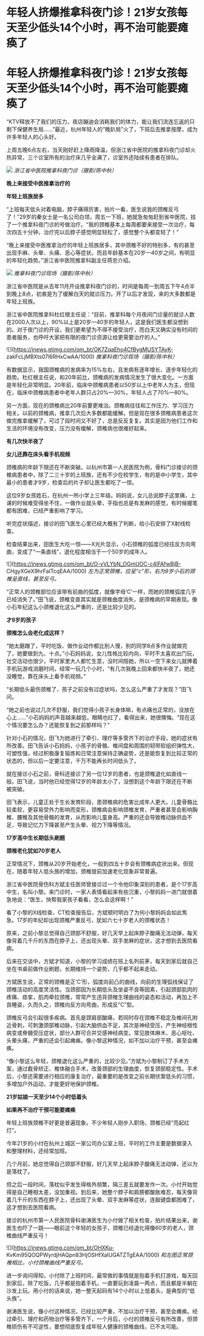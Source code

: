 # 年轻人挤爆推拿科夜门诊！21岁女孩每天至少低头14个小时，再不治可能要瘫痪了

# 年轻人挤爆推拿科夜门诊！21岁女孩每天至少低头14个小时，再不治可能要瘫痪了

“KTV释放不了我们的压力，夜店蹦迪会消耗我们的体力，能让我们流连忘返的只剩下保健养生局……”最近，杭州年轻人的“晚趴局”火了，下班后去推拿按摩，成为许多年轻人的心头好。

上周五晚6点左右，当天刚好赶上降雨降温，但浙江省中医院的推拿科夜门诊却火热异常，三个诊室所有的治疗床几乎全满了，诊室外还陆续有患者在排队。

![](https://inews.gtimg.com/om_bt/OIcFm3wliZHOG3jIz_unpb0-Zz8j7aV0cHTo0rEKGg2ZcAA/1000)
_浙江省中医院推拿科夜门诊（摄影/陈中秋）_

**晚上来接受中医推拿治疗的**

**年轻上班族居多**

“上班每天低头对着电脑，脖子痛得厉害，拍片一看，医生说我的颈椎反弓了！”29岁的秦女士是一名公司白领，周五一下班，她就急匆匆赶到省中医院，挂了一个推拿科夜门诊的号做治疗。“我的颈椎基本上每周都要来接受一次治疗，每次四五十分钟，治疗完以后脖子感觉明显轻松了，感觉整个头都变轻了！”

“晚上来接受中医推拿治疗的年轻上班族居多，其中颈椎不好的特别多，有的甚至出现手麻、头晕、头痛、恶心等症状。而且年龄基本在20岁—40岁之间，有明显的年轻化趋势。”浙江省中医院推拿科副主任蒋忠介绍。

![](https://inews.gtimg.com/om_bt/O9FVhXLr7XrdFViQmzFBeaOWUToqY2P_HPkU7xoujI1N8AA/1000)
_推拿科夜门诊现场（摄影/陈中秋）_

浙江省中医院是从去年11月开设推拿科夜门诊的，时间是每周一到周五下午4点半到晚上8点，初衷是为了缓解白天的就诊压力。开了以后才发现，来的大多数都是年轻上班族。

浙江省中医院推拿科杜红根主任说：“目前，推拿科每个月夜间门诊量的就诊人数在2000人次以上，90%以上是20岁—40岁的年轻人，这是我们医生都没想到的。对于夜门诊的开设，我们更希望为不得不接受治疗，而白天又确实没有时间的患者服务，也呼吁大家把有限的夜门诊资源让给更需要治疗的人。”

![](https://inews.gtimg.com/om_bt/OK7ZqaEho4CfBygMUSYTAvK-
zakFcLjMBXts07l6RHxCwAA/1000) _推拿科夜门诊现场（摄影/陈中秋）_

有数据显示，我国颈椎病的发病率为15%左右，且发病有逐年增长、逐步年轻化的趋势。杜红根主任说，和20年前比，颈椎病的发病情况发生了很大变化。一方面是年轻化非常明显。20年前，临床中颈椎病患者以50岁以上中老年人为主，但现在，临床中颈椎病患者中老年人群只占20%—30%，年轻人占了70%—80%。

另一方面，现在的颈椎病比20年前要更难治。颈椎病往往和工作压力、学习压力相关。以前的颈椎病，推拿几次后大多数都能缓解。但是现在很多颈椎病患者这次做完推拿缓解了，可过了段时间又不好了，总是反反复复。其实是因为他们工作和生活的环境没有改变，压力没有缓解，颈椎病也很难好起来。

**有几次快半夜了**

**女儿还靠在床头看手机视频**

颈椎病的年龄下限还在不断突破。以杭州市第一人民医院为例，骨科门诊接诊的颈椎病患者中，除了二三十岁的上班族，还有不少在校学生，有的是中小学生，其中最小的患者才9岁，检查后的片子却让医生都吃了一惊。

这位9岁女孩姓石，在杭州一所小学上三年级。妈妈说，女儿总说脖子这里痛，上课的时候难受得坐不住，一做作业就头晕，手指也总是有发麻的感觉，有时候握笔都有困难，已经严重影响了学习。

听完症状描述，接诊的田飞医生心里已经大概有了判断，给小石安排了X射线检查。

检查结果出来，田医生大吃一惊——X光片显示，小石颈椎的弧度已经往反方向弯曲，变成了“一条直线”，退化程度相当于一个50岁的成年人。

![](https://inews.gtimg.com/om_bt/O-vVLYbN_OGmUOC-c4lFAfwBjB-
CHgyXGeX9hrFaITcqEAA/1000) _左为正常颈椎，应呈“c”形，右为9岁小石的颈椎呈直线，甚至反弓。_

“正常人的颈椎部位应该带有前曲的弧度，就像字母‘C’一样，而她的颈椎弧度几乎已经消失了。”田飞说，颈椎变直其实就是颈椎曲度消失，是颈椎病的早期表现。像小石年纪这么小颈椎退化这么严重的，还是比较少见的。

**才9岁的孩子**

**颈椎怎么会老化成这样？**

“她太磨蹭了，平时吃饭、做作业动作都比别人慢，别的同学8点多作业就做完了，她要做到九、十点。”小石妈妈说，女儿性格比较内向，平时不太喜欢出门玩，社交活动也很少，平时家里大人都忙生意，没时间陪她，所以一空下来女儿就捧着手机玩游戏消磨时间，经常一玩几个小时，“有几次我晚上回来都快半夜了，她还没睡觉，靠在床头上看手机视频。”

“长期低头最伤颈椎了，孩子之前没有过症状吗，怎么这么严重了才发现？”田飞问。

“她之前也说过几次不舒服，我们觉得小孩子长身体嘛，有点痛也正常的，没放在心上……”小石妈妈的声音越来越低，眼睛也红了，看得出来，她很懊悔。“现在这个情况要怎么办？还能恢复到之前那样吗？”

针对小石的情况，田飞为她进行了牵引、理疗等多管齐下的治疗手段，她的症状有所改善。田飞告诉小石妈妈，小孩子的骨骼、椎间盘和周围的韧带软组织弹性大，可塑性强，经过积极康复锻炼和日常注意保持正确姿势，还是能恢复到比较正常的状态的，但以后一定要注意，千万不能再长时间低头了。

就在接诊小石之前，骨科还接诊了另一位12岁的患者，也是颈椎退化如直线一般。田飞说，当时他已经觉得12岁的年龄太小了，没想到这个年龄下限还在不断被突破。

田飞表示，儿童正处于生长发育阶段，患颈椎病的危害比成年人更大。儿童骨骼比较柔软，更容易受外力影响而变形，颈椎病会影响颈椎发育，严重者甚至会影响胸椎、腰椎及其他骨骼的发育，从而影响儿童身高。严重的还会导致椎动脉供血不足，导致记忆力下降甚至产生头晕、视力下降等情况。

**17岁高中生长期低头刷题**

**颈椎老化犹如70岁老人**

正常情况下，颈椎从20岁开始老化，一般到四五十岁会有颈椎病症状出来。但现在，随着年轻人低头族的增加，颈椎提前加速老化现象非常普遍。

浙江省中医院骨伤科方斌主任医师曾接诊过一个令他印象深刻的患者，是个17岁高中生，名叫小黎。来门诊时，一家人表情看起来有些沉重，小黎妈妈一进门就很着急地说：“医生，快帮我家孩子看看，怎么会这样啊！”

看了小黎的X线检查、CT检查报告后，方斌顿时明白了为何小黎妈妈会如此焦急。17岁的年纪却出现颈椎严重反弓，犹如六七十岁老人的颈椎状态！

原来，之前小黎总觉得自己颈部不舒服，好几天早上起床脖子酸痛无法动弹，每天像背着几千斤的东西在脖子上，还出现头晕、双手发麻的症状，这才想到去医院看病。

后来在交谈中，方斌才知道，小黎的学习成绩在班上名列前茅，每天到家后就自己坐在书桌前做作业刷题，长期维持一个姿势，几乎都不起来走动。

方斌医生说，正常的颈椎是正‘C’形，弧度向前凸的曲线，向前的生理弧线保证了颈椎活动的高度灵活性。当颈部因为长期低头及坐姿不良等因素，引起颈部肌肉的疼痛、痉挛，肌肉牵拉颈椎，常常产生违背颈椎生理曲线的姿态和活动，再加上不良睡姿，久而久之，颈椎向反方向弯曲，形成反“C”型。

颈椎反弓会引起很多疾病。首先是颈肩部酸痛，若同时存在颈椎不稳定及椎间孔附近骨刺，可刺激颈部椎动脉，引起大脑供血不足，其次是神经受压，产生神经根性病变或脊髓受压症状，部分人群可合并交感神经病变。常见肢体麻木、恶心呕吐、头晕头痛，严重的还会引起瘫痪。像小黎这种情况，如不加以治疗干预，甚至会瘫痪。

“像小黎这么年轻，颈椎退化这么严重的，比较少见。”方斌为小黎制订了手术方案，通过截骨矫正、椎体融合手术，改善颈部的生理曲度，恢复颈部稳定性。手术后，小黎还需要进行相应的康复治疗，最重要的是改变之前长期伏案低头的习惯，多增加户外运动，才能更好地保护颈椎。

**21岁姑娘一天至少14个小时低着头**

**如果再不治疗干预可能要瘫痪**

年轻上班族颈椎不好更是普遍现象。不少年轻人刚步入职场，颈椎已经“亮起红灯”。

今年21岁的小付在杭州上城区一家公司办公室上班，平时的工作主要是数据录入和整理材料，还经常加班。

几个月前，她总觉得自己颈部不舒服，好几天早上起床脖子酸痛无法动弹，还以为是落枕了。

但之后一段时间，落枕似乎发生得格外频繁，隔三差五就要发作一次。小付开始觉得是自己睡相太差，没加重视。到后来，她整个脖子和肩膀都酸胀难忍，每天像背着几千斤的东西在脖子上，还出现了头晕、双手发麻等症状，连敲键盘都困难了，这才想到去医院看病。

接诊的杭州市第一人民医院骨科谢涛医生为小付做了相关检查，拍片结果出来，谢医生也吓了一跳——眼前这个年轻的女孩子，颈椎已经退化得像60岁的老人，颈椎曲线严重反弓！

![](https://inews.gtimg.com/om_bt/OHXKu-
KvKm95QOQPWyrdjHAQpn83HjOSHfXaIUGATZTgEAA/1000) _和左图正常颈椎相比，小付颈椎曲线严重反弓。_

进一步询问得知，小付除了上班时间，最常做的事情就是抱着手机打游戏，每天回到家后，除了吃饭，几乎都是抱着手机，一直要玩到凌晨一两点，而且都是半躺在沙发上玩。用小付的话来说，她一整天起码有14个小时以上低着头，是典型的“低头族”。

谢涛医生说，像小付这种情况，已经比较严重，不加以治疗干预，甚至会瘫痪。经过牵引、理疗和药物治疗等多管齐下，一个月后，小付的颈椎反弓有所改善，但颈椎损伤有不可逆性，要想彻底恢复成年轻人健康的颈椎曲线，已不太可能。

